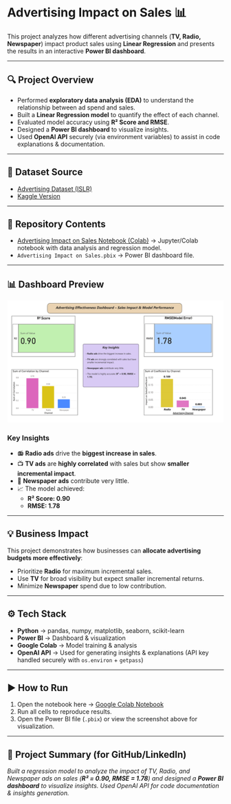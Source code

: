 # Advertising Impact on Sales 📊

This project analyzes how different advertising channels (**TV, Radio, Newspaper**) impact product sales using **Linear Regression** and presents the results in an interactive **Power BI dashboard**.

---

## 🔍 Project Overview
- Performed **exploratory data analysis (EDA)** to understand the relationship between ad spend and sales.  
- Built a **Linear Regression model** to quantify the effect of each channel.  
- Evaluated model accuracy using **R² Score and RMSE**.  
- Designed a **Power BI dashboard** to visualize insights.  
- Used **OpenAI API** securely (via environment variables) to assist in code explanations & documentation.  

---

## 📑 Dataset Source
- [Advertising Dataset (ISLR)](https://www.statlearning.com/)  
- [Kaggle Version](https://www.kaggle.com/datasets/ashydv/advertising-dataset)  

---

## 📂 Repository Contents
- [Advertising Impact on Sales Notebook (Colab)](https://colab.research.google.com/drive/1V9Sci5-h1mJFI3wV6P300UvT9nGUU96S?usp=sharing) → Jupyter/Colab notebook with data analysis and regression model.  
- `Advertising Impact on Sales.pbix` → Power BI dashboard file.  

---

## 📊 Dashboard Preview
![Dashboard Screenshot](Advertising%20Impact%20On%20Sales.png)

### Key Insights
- 📻 **Radio ads** drive the **biggest increase in sales**.  
- 📺 **TV ads** are **highly correlated** with sales but show **smaller incremental impact**.  
- 📰 **Newspaper ads** contribute very little.  
- 📈 The model achieved:  
  - **R² Score: 0.90**  
  - **RMSE: 1.78**  

---

## 💡 Business Impact
This project demonstrates how businesses can **allocate advertising budgets more effectively**:  
- Prioritize **Radio** for maximum incremental sales.  
- Use **TV** for broad visibility but expect smaller incremental returns.  
- Minimize **Newspaper** spend due to low contribution.  

---

## ⚙️ Tech Stack
- **Python** → pandas, numpy, matplotlib, seaborn, scikit-learn  
- **Power BI** → Dashboard & visualization  
- **Google Colab** → Model training & analysis  
- **OpenAI API** → Used for generating insights & explanations (API key handled securely with `os.environ` + `getpass`)  

---

## ▶️ How to Run
1. Open the notebook here → [Google Colab Notebook](https://colab.research.google.com/drive/1V9Sci5-h1mJFI3wV6P300UvT9nGUU96S?usp=sharing)  
2. Run all cells to reproduce results.  
3. Open the Power BI file (`.pbix`) or view the screenshot above for visualization.  

---

## 📝 Project Summary (for GitHub/LinkedIn)
*Built a regression model to analyze the impact of TV, Radio, and Newspaper ads on sales (**R² = 0.90, RMSE = 1.78**) and designed a **Power BI dashboard** to visualize insights. Used OpenAI API for code documentation & insights generation.*
